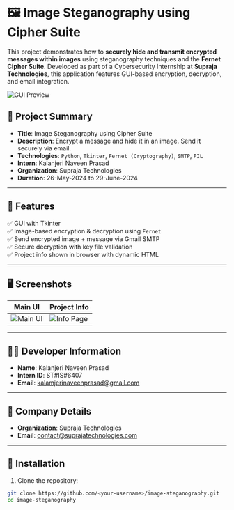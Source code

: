 # 🖼️ Image Steganography using Cipher Suite

This project demonstrates how to **securely hide and transmit encrypted messages within images** using steganography techniques and the **Fernet Cipher Suite**. Developed as part of a Cybersecurity Internship at **Supraja Technologies**, this application features GUI-based encryption, decryption, and email integration.

![GUI Preview](preview.png)

## 📌 Project Summary

- **Title**: Image Steganography using Cipher Suite
- **Description**: Encrypt a message and hide it in an image. Send it securely via email.
- **Technologies**: `Python`, `Tkinter`, `Fernet (Cryptography)`, `SMTP`, `PIL`
- **Intern**: Kalanjeri Naveen Prasad
- **Organization**: Supraja Technologies
- **Duration**: 26-May-2024 to 29-June-2024

---

## 📂 Features

✅ GUI with Tkinter  
✅ Image-based encryption & decryption using `Fernet`  
✅ Send encrypted image + message via Gmail SMTP  
✅ Secure decryption with key file validation  
✅ Project info shown in browser with dynamic HTML  

---

## 🖥️ Screenshots

| Main UI | Project Info |
|--------|--------------|
| ![Main UI](screenshots/main_ui.png) | ![Info Page](screenshots/info_page.png) |

---

## 🧑‍💻 Developer Information

- **Name**: Kalanjeri Naveen Prasad
- **Intern ID**: ST#IS#6407
- **Email**: kalamjerinaveenprasad@gmail.com

---

## 🏢 Company Details

- **Organization**: Supraja Technologies
- **Email**: contact@suprajatechnologies.com

---

## 🚀 Installation

1. Clone the repository:

```bash
git clone https://github.com/<your-username>/image-steganography.git
cd image-steganography
